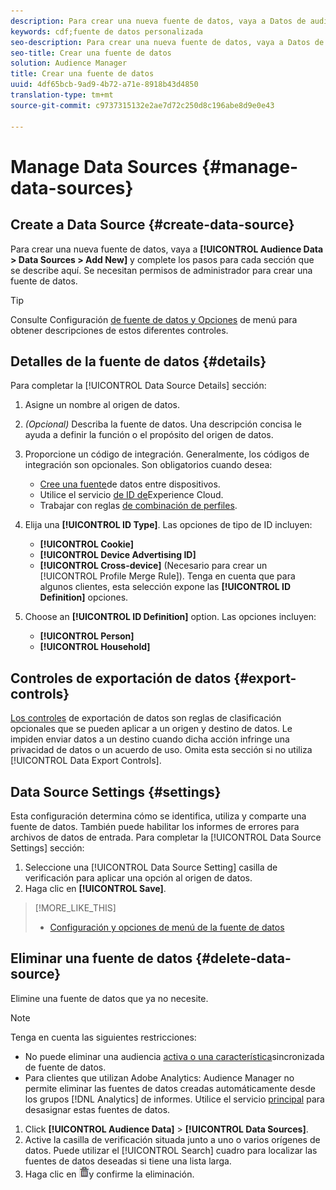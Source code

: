 ```yaml
---
description: Para crear una nueva fuente de datos, vaya a Datos de audiencia > Fuentes de datos > Agregar nuevo y complete los pasos para cada sección que se describe aquí. Se necesitan permisos de administrador para crear una fuente de datos.
keywords: cdf;fuente de datos personalizada
seo-description: Para crear una nueva fuente de datos, vaya a Datos de audiencia > Fuentes de datos > Agregar nuevo y complete los pasos para cada sección que se describe aquí. Se necesitan permisos de administrador para crear una fuente de datos.
seo-title: Crear una fuente de datos
solution: Audience Manager
title: Crear una fuente de datos
uuid: 4df65bcb-9ad9-4b72-a71e-8918b43d4850
translation-type: tm+mt
source-git-commit: c9737315132e2ae7d72c250d8c196abe8d9e0e43

---
```



# Manage Data Sources {#manage-data-sources}

## Create a Data Source {#create-data-source}

Para crear una nueva fuente de datos, vaya a **[!UICONTROL Audience Data > Data Sources > Add New]** y complete los pasos para cada sección que se describe aquí. Se necesitan permisos de administrador para crear una fuente de datos.

<!-- create-datasource.xml -->

>[!TIP]
>
>Consulte Configuración [de fuente de datos y Opciones](../features/datasources-list-and-settings.md#settings-menu-options) de menú para obtener descripciones de estos diferentes controles.

## Detalles de la fuente de datos {#details}

Para completar la [!UICONTROL Data Source Details] sección:

1. Asigne un nombre al origen de datos.
1. *(Opcional)* Describa la fuente de datos. Una descripción concisa le ayuda a definir la función o el propósito del origen de datos.
1. Proporcione un código de integración. Generalmente, los códigos de integración son opcionales. Son obligatorios cuando desea:

   * [Cree una fuente](../features/profile-merge-rules/merge-rules-start.md#create-data-source)de datos entre dispositivos.
   * Utilice el servicio [de ID de](https://marketing.adobe.com/resources/help/en_US/mcvid/)Experience Cloud.
   * Trabajar con reglas [de combinación de perfiles](../features/profile-merge-rules/merge-rules-start.md).

1. Elija una **[!UICONTROL ID Type]**. Las opciones de tipo de ID incluyen:

   * **[!UICONTROL Cookie]**
   * **[!UICONTROL Device Advertising ID]**
   * **[!UICONTROL Cross-device]** (Necesario para crear un [!UICONTROL Profile Merge Rule]). Tenga en cuenta que para algunos clientes, esta selección expone las **[!UICONTROL ID Definition]** opciones.

1. Choose an **[!UICONTROL ID Definition]** option. Las opciones incluyen:

   * **[!UICONTROL Person]**
   * **[!UICONTROL Household]**

## Controles de exportación de datos {#export-controls}

[Los controles](../features/data-export-controls.md) de exportación de datos son reglas de clasificación opcionales que se pueden aplicar a un origen y destino de datos. Le impiden enviar datos a un destino cuando dicha acción infringe una privacidad de datos o un acuerdo de uso. Omita esta sección si no utiliza [!UICONTROL Data Export Controls].

## Data Source Settings {#settings}

Esta configuración determina cómo se identifica, utiliza y comparte una fuente de datos. También puede habilitar los informes de errores para archivos de datos de entrada. Para completar la [!UICONTROL Data Source Settings] sección:

1. Seleccione una [!UICONTROL Data Source Setting] casilla de verificación para aplicar una opción al origen de datos.
2. Haga clic en **[!UICONTROL Save]**.

>[!MORE_LIKE_THIS]
>
>* [Configuración y opciones de menú de la fuente de datos](../features/datasources-list-and-settings.md#settings-menu-options)


## Eliminar una fuente de datos {#delete-data-source}

<!-- t_datasource_delete.xml -->

Elimine una fuente de datos que ya no necesite.

>[!NOTE]
>
>Tenga en cuenta las siguientes restricciones:
>
>* No puede eliminar una audiencia [activa o una característica](../features/traits/client-activity-synced-audience-traits.md)sincronizada de fuente de datos.
>* Para clientes que utilizan Adobe Analytics: Audience Manager no permite eliminar las fuentes de datos creadas automáticamente desde los grupos [!DNL Analytics] de informes. Utilice el servicio [principal](https://marketing.adobe.com/resources/help/en_US/mcloud/) para desasignar estas fuentes de datos.


1. Click **[!UICONTROL Audience Data]** &gt; **[!UICONTROL Data Sources]**.
1. Active la casilla de verificación situada junto a uno o varios orígenes de datos.
Puede utilizar el [!UICONTROL Search] cuadro para localizar las fuentes de datos deseadas si tiene una lista larga.
1. Haga clic en ![](assets/icon_trash.png)y confirme la eliminación.